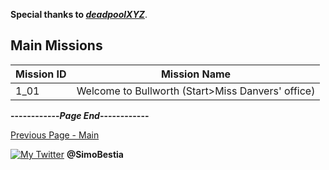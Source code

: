 **Special thanks to [_deadpoolXYZ_](https://www.youtube.com/user/deadpoolXYZ)**.

## Main Missions
**Mission ID** | **Mission Name**
------------ | -------------
1_01 | Welcome to Bullworth (Start>Miss Danvers' office)


**------------_Page End_------------**

[Previous Page - Main](https://simonbestia.github.io/Bully-Modding-and-Documentation/)

[![My Twitter][1.2]][1] **@SimoBestia**

<!-- Please don't remove this: Grab your social icons from https://github.com/carlsednaoui/gitsocial -->

[1.2]: http://i.imgur.com/wWzX9uB.png (My Twitter)

[1]: http://www.twitter.com/SimoBestia

<!-- Please don't remove this: Grab your social icons from https://github.com/carlsednaoui/gitsocial -->
